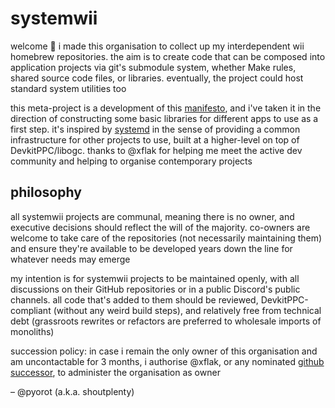 # systemwii

welcome 🙇 i made this organisation to collect up my interdependent wii homebrew repositories. the aim is to create code that can be composed into application projects via git's submodule system, whether Make rules, shared source code files, or libraries. eventually, the project could host standard system utilities too

this meta-project is a development of this [manifesto](https://github.com/modmii/modmii.github.io/issues/23), and i've taken it in the direction of constructing some basic libraries for different apps to use as a first step. it's inspired by [systemd](https://en.wikipedia.org/wiki/Systemd) in the sense of providing a common infrastructure for other projects to use, built at a higher-level on top of DevkitPPC/libogc. thanks to @xflak for helping me meet the active dev community and helping to organise contemporary projects

## philosophy

all systemwii projects are communal, meaning there is no owner, and executive decisions should reflect the will of the majority. co-owners are welcome to take care of the repositories (not necessarily maintaining them) and ensure they're available to be developed years down the line for whatever needs may emerge

my intention is for systemwii projects to be maintained openly, with all discussions on their GitHub repositories or in a public Discord's public channels. all code that's added to them should be reviewed, DevkitPPC-compliant (without any weird build steps), and relatively free from technical debt (grassroots rewrites or refactors are preferred to wholesale imports of monoliths)

succession policy: in case i remain the only owner of this organisation and am uncontactable for 3 months, i authorise @xflak, or any nominated [github successor](https://docs.github.com/en/account-and-profile/setting-up-and-managing-your-personal-account-on-github/managing-access-to-your-personal-repositories/maintaining-ownership-continuity-of-your-personal-accounts-repositories), to administer the organisation as owner

– @pyorot (a.k.a. shoutplenty)

